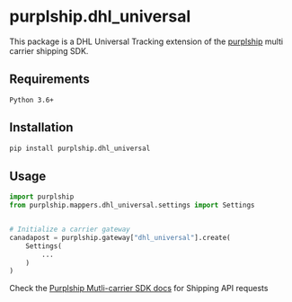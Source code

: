 # purplship.dhl_universal

This package is a DHL Universal Tracking extension of the [purplship](https://pypi.org/project/purplship) multi carrier shipping SDK.

## Requirements

`Python 3.6+`

## Installation

```bash
pip install purplship.dhl_universal
```

## Usage

```python
import purplship
from purplship.mappers.dhl_universal.settings import Settings


# Initialize a carrier gateway
canadapost = purplship.gateway["dhl_universal"].create(
    Settings(
        ...
    )
)
```

Check the [Purplship Mutli-carrier SDK docs](https://sdk.purplship.com) for Shipping API requests
